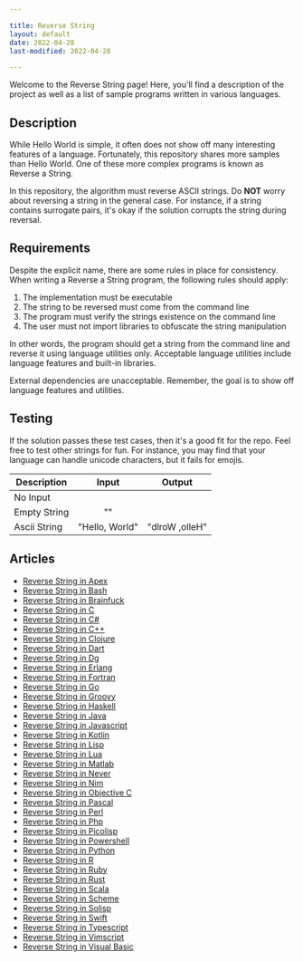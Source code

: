```yaml
---

title: Reverse String
layout: default
date: 2022-04-28
last-modified: 2022-04-28

---
```


Welcome to the Reverse String page! Here, you'll find a description of the project as well as a list of sample programs written in various languages.

## Description

While Hello World is simple, it often does not show off many interesting
features of a language. Fortunately, this repository shares more samples than
Hello World. One of these more complex programs is known as Reverse a String.

In this repository, the algorithm must reverse ASCII strings. Do **NOT**
worry about reversing a string in the general case. For instance, if a string
contains surrogate pairs, it's okay if the solution corrupts the string during reversal.


## Requirements

Despite the explicit name, there are some rules in place for consistency.
When writing a Reverse a String program, the following rules should apply:

1. The implementation must be executable
2. The string to be reversed must come from the command line
3. The program must verify the strings existence on the command line
4. The user must not import libraries to obfuscate the string manipulation

In other words, the program should get a string from the command line and
reverse it using language utilities only. Acceptable language utilities include
language features and built-in libraries.

External dependencies are unacceptable. Remember, the goal is to show off language
features and utilities.


## Testing

If the solution passes these test cases, then it's a good fit for the repo.
Feel free to test other strings for fun. For instance, you may find that
your language can handle unicode characters, but it fails for emojis.

| Description  |      Input     |     Output     |
| ------------ | :------------: | :------------: |
| No Input     |                |                |
| Empty String |       ""       |                |
| Ascii String | "Hello, World" | "dlroW ,olleH" |


## Articles

- [Reverse String in Apex](https://sampleprograms.io/projects/reverse-string/apex)
- [Reverse String in Bash](https://sampleprograms.io/projects/reverse-string/bash)
- [Reverse String in Brainfuck](https://sampleprograms.io/projects/reverse-string/brainfuck)
- [Reverse String in C](https://sampleprograms.io/projects/reverse-string/c)
- [Reverse String in C#](https://sampleprograms.io/projects/reverse-string/c-sharp)
- [Reverse String in C++](https://sampleprograms.io/projects/reverse-string/c-plus-plus)
- [Reverse String in Clojure](https://sampleprograms.io/projects/reverse-string/clojure)
- [Reverse String in Dart](https://sampleprograms.io/projects/reverse-string/dart)
- [Reverse String in Dg](https://sampleprograms.io/projects/reverse-string/dg)
- [Reverse String in Erlang](https://sampleprograms.io/projects/reverse-string/erlang)
- [Reverse String in Fortran](https://sampleprograms.io/projects/reverse-string/fortran)
- [Reverse String in Go](https://sampleprograms.io/projects/reverse-string/go)
- [Reverse String in Groovy](https://sampleprograms.io/projects/reverse-string/groovy)
- [Reverse String in Haskell](https://sampleprograms.io/projects/reverse-string/haskell)
- [Reverse String in Java](https://sampleprograms.io/projects/reverse-string/java)
- [Reverse String in Javascript](https://sampleprograms.io/projects/reverse-string/javascript)
- [Reverse String in Kotlin](https://sampleprograms.io/projects/reverse-string/kotlin)
- [Reverse String in Lisp](https://sampleprograms.io/projects/reverse-string/lisp)
- [Reverse String in Lua](https://sampleprograms.io/projects/reverse-string/lua)
- [Reverse String in Matlab](https://sampleprograms.io/projects/reverse-string/matlab)
- [Reverse String in Never](https://sampleprograms.io/projects/reverse-string/never)
- [Reverse String in Nim](https://sampleprograms.io/projects/reverse-string/nim)
- [Reverse String in Objective C](https://sampleprograms.io/projects/reverse-string/objective-c)
- [Reverse String in Pascal](https://sampleprograms.io/projects/reverse-string/pascal)
- [Reverse String in Perl](https://sampleprograms.io/projects/reverse-string/perl)
- [Reverse String in Php](https://sampleprograms.io/projects/reverse-string/php)
- [Reverse String in Picolisp](https://sampleprograms.io/projects/reverse-string/picolisp)
- [Reverse String in Powershell](https://sampleprograms.io/projects/reverse-string/powershell)
- [Reverse String in Python](https://sampleprograms.io/projects/reverse-string/python)
- [Reverse String in R](https://sampleprograms.io/projects/reverse-string/r)
- [Reverse String in Ruby](https://sampleprograms.io/projects/reverse-string/ruby)
- [Reverse String in Rust](https://sampleprograms.io/projects/reverse-string/rust)
- [Reverse String in Scala](https://sampleprograms.io/projects/reverse-string/scala)
- [Reverse String in Scheme](https://sampleprograms.io/projects/reverse-string/scheme)
- [Reverse String in Solisp](https://sampleprograms.io/projects/reverse-string/solisp)
- [Reverse String in Swift](https://sampleprograms.io/projects/reverse-string/swift)
- [Reverse String in Typescript](https://sampleprograms.io/projects/reverse-string/typescript)
- [Reverse String in Vimscript](https://sampleprograms.io/projects/reverse-string/vimscript)
- [Reverse String in Visual Basic](https://sampleprograms.io/projects/reverse-string/visual-basic)